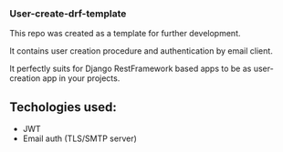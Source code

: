 ### User-create-drf-template
This repo was created as a template for further development. 

It contains user creation procedure and authentication by email client.

It perfectly suits for Django RestFramework based apps to be as user-creation app in your projects.

## Techologies used:
- JWT
- Email auth (TLS/SMTP server)
